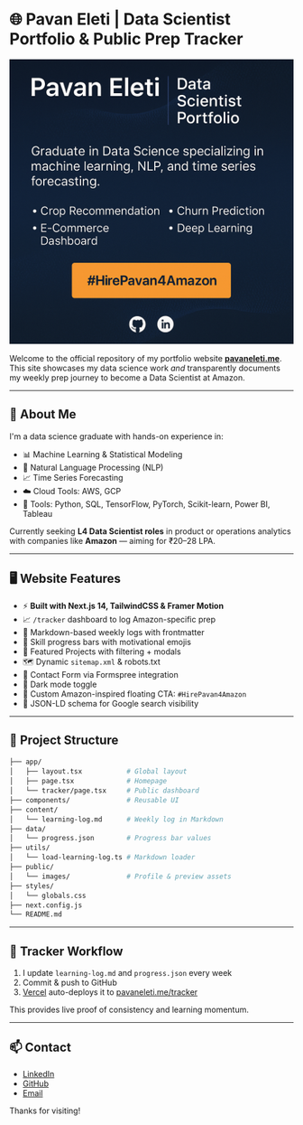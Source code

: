 # 🌐 Pavan Eleti | Data Scientist Portfolio & Public Prep Tracker

![Portfolio Preview](public/images/og-preview.jpg)

Welcome to the official repository of my portfolio website [**pavaneleti.me**](https://pavaneleti.me). This site showcases my data science work *and* transparently documents my weekly prep journey to become a Data Scientist at Amazon.

---

## 🚀 About Me

I'm a data science graduate with hands-on experience in:

- 📊 Machine Learning & Statistical Modeling  
- 🧠 Natural Language Processing (NLP)  
- 📈 Time Series Forecasting  
- ☁️ Cloud Tools: AWS, GCP  
- 📌 Tools: Python, SQL, TensorFlow, PyTorch, Scikit-learn, Power BI, Tableau

Currently seeking **L4 Data Scientist roles** in product or operations analytics with companies like **Amazon** — aiming for ₹20–28 LPA.

---

## 🖥️ Website Features

- ⚡ **Built with Next.js 14, TailwindCSS & Framer Motion**
- 📈 `/tracker` dashboard to log Amazon-specific prep
- 📝 Markdown-based weekly logs with frontmatter
- 🎯 Skill progress bars with motivational emojis
- 💼 Featured Projects with filtering + modals
- 🗺️ Dynamic `sitemap.xml` & robots.txt
- 💌 Contact Form via Formspree integration
- 🌙 Dark mode toggle
- 🧠 Custom Amazon-inspired floating CTA: `#HirePavan4Amazon`
- 🧾 JSON-LD schema for Google search visibility

---

## 📂 Project Structure

```bash
├── app/
│   ├── layout.tsx           # Global layout
│   ├── page.tsx             # Homepage
│   └── tracker/page.tsx     # Public dashboard
├── components/              # Reusable UI
├── content/
│   └── learning-log.md      # Weekly log in Markdown
├── data/
│   └── progress.json        # Progress bar values
├── utils/
│   └── load-learning-log.ts # Markdown loader
├── public/
│   └── images/              # Profile & preview assets
├── styles/
│   └── globals.css
├── next.config.js
└── README.md
```

---

## 🧠 Tracker Workflow

1. I update `learning-log.md` and `progress.json` every week
2. Commit & push to GitHub
3. [Vercel](https://vercel.com) auto-deploys it to [pavaneleti.me/tracker](https://pavaneleti.me/tracker)

This provides live proof of consistency and learning momentum.

---

## 📫 Contact

- [LinkedIn](https://www.linkedin.com/in/pavaneleti)
- [GitHub](https://github.com/pavankumareleti)
- [Email](mailto:pavaneletisj@gmail.com)

Thanks for visiting!
